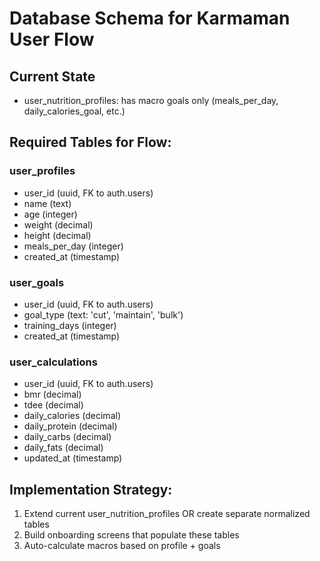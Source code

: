 # Database Schema for Karmaman User Flow

## Current State
- user_nutrition_profiles: has macro goals only (meals_per_day, daily_calories_goal, etc.)

## Required Tables for Flow:

### user_profiles
- user_id (uuid, FK to auth.users)
- name (text)
- age (integer) 
- weight (decimal)
- height (decimal)
- meals_per_day (integer)
- created_at (timestamp)

### user_goals  
- user_id (uuid, FK to auth.users)
- goal_type (text: 'cut', 'maintain', 'bulk')
- training_days (integer)
- created_at (timestamp)

### user_calculations
- user_id (uuid, FK to auth.users)
- bmr (decimal)
- tdee (decimal) 
- daily_calories (decimal)
- daily_protein (decimal)
- daily_carbs (decimal)
- daily_fats (decimal)
- updated_at (timestamp)

## Implementation Strategy:
1. Extend current user_nutrition_profiles OR create separate normalized tables
2. Build onboarding screens that populate these tables
3. Auto-calculate macros based on profile + goals
